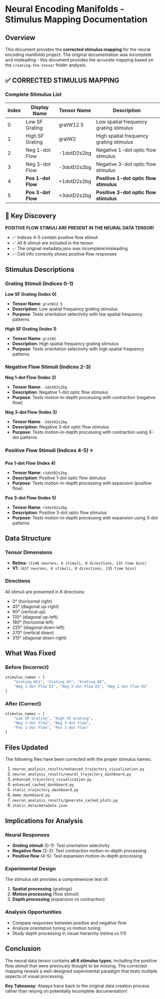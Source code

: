 
# Neural Encoding Manifolds - Stimulus Mapping Documentation

## Overview

This document provides the **corrected stimulus mapping** for the neural encoding manifolds project. The original documentation was incomplete and misleading - this document provides the accurate mapping based on the `creating-the-tensor` folder analysis.

## ✅ CORRECTED STIMULUS MAPPING

### Complete Stimulus List

| Index | Display Name      | Tensor Name        | Description |
|-------|------------------|-------------------|-------------|
| 0     | Low SF Grating   | gratW12.5         | Low spatial frequency grating stimulus |
| 1     | High SF Grating  | gratW2            | High spatial frequency grating stimulus |
| 2     | Neg 1-dot Flow   | -1dotD2s2bg       | Negative 1-dot optic flow stimulus |
| 3     | Neg 3-dot Flow   | -3dotD2s2bg       | Negative 3-dot optic flow stimulus |
| 4     | **Pos 1-dot Flow** | +1dotD2s2bg    | **Positive 1-dot optic flow stimulus** |
| 5     | **Pos 3-dot Flow** | +3dotD2s2bg    | **Positive 3-dot optic flow stimulus** |

## 🎯 Key Discovery

**POSITIVE FLOW STIMULI ARE PRESENT IN THE NEURAL DATA TENSOR!**

- ✅ Indices 4-5 contain positive flow stimuli
- ✅ All 6 stimuli are included in the tensor
- ✅ The original metadata.json was incomplete/misleading
- ✅ Cell info correctly shows positive flow responses

## Stimulus Descriptions

### Grating Stimuli (Indices 0-1)

**Low SF Grating (Index 0)**
- **Tensor Name**: `gratW12.5`
- **Description**: Low spatial frequency grating stimulus
- **Purpose**: Tests orientation selectivity with low spatial frequency patterns

**High SF Grating (Index 1)**
- **Tensor Name**: `gratW2`
- **Description**: High spatial frequency grating stimulus  
- **Purpose**: Tests orientation selectivity with high spatial frequency patterns

### Negative Flow Stimuli (Indices 2-3)

**Neg 1-dot Flow (Index 2)**
- **Tensor Name**: `-1dotD2s2bg`
- **Description**: Negative 1-dot optic flow stimulus
- **Purpose**: Tests motion-in-depth processing with contraction (negative flow)

**Neg 3-dot Flow (Index 3)**
- **Tensor Name**: `-3dotD2s2bg`
- **Description**: Negative 3-dot optic flow stimulus
- **Purpose**: Tests motion-in-depth processing with contraction using 3-dot patterns

### Positive Flow Stimuli (Indices 4-5) ⭐

**Pos 1-dot Flow (Index 4)**
- **Tensor Name**: `+1dotD2s2bg`
- **Description**: Positive 1-dot optic flow stimulus
- **Purpose**: Tests motion-in-depth processing with expansion (positive flow)

**Pos 3-dot Flow (Index 5)**
- **Tensor Name**: `+3dotD2s2bg`
- **Description**: Positive 3-dot optic flow stimulus
- **Purpose**: Tests motion-in-depth processing with expansion using 3-dot patterns

## Data Structure

### Tensor Dimensions
- **Retina**: `(1146 neurons, 6 stimuli, 8 directions, 135 time bins)`
- **V1**: `(637 neurons, 6 stimuli, 8 directions, 135 time bins)`

### Directions
All stimuli are presented in 8 directions:
- 0° (horizontal right)
- 45° (diagonal up-right)
- 90° (vertical up)
- 135° (diagonal up-left)
- 180° (horizontal left)
- 225° (diagonal down-left)
- 270° (vertical down)
- 315° (diagonal down-right)

## What Was Fixed

### Before (Incorrect)
```python
stimulus_names = [
    "Grating W12", "Grating W1", "Grating W2",
    "Neg 1-dot Flow D1", "Neg 3-dot Flow D1", "Neg 1-dot Flow D2"
]
```

### After (Correct)
```python
stimulus_names = [
    "Low SF Grating", "High SF Grating",
    "Neg 1-dot Flow", "Neg 3-dot Flow", 
    "Pos 1-dot Flow", "Pos 3-dot Flow"
]
```

## Files Updated

The following files have been corrected with the proper stimulus names:

1. `neuron_analysis_results/enhanced_trajectory_visualization.py`
2. `neuron_analysis_results/neural_trajectory_dashboard.py`
3. `enhanced_trajectory_visualization.py`
4. `enhanced_cached_dashboard.py`
5. `static_trajectory_dashboard.py`
6. `demo_dashboard.py`
7. `neuron_analysis_results/generate_cached_plots.py`
8. `static_data/metadata.json`

## Implications for Analysis

### Neural Responses
- **Grating stimuli** (0-1): Test orientation selectivity
- **Negative flow** (2-3): Test contraction motion-in-depth processing
- **Positive flow** (4-5): Test expansion motion-in-depth processing

### Experimental Design
The stimulus set provides a comprehensive test of:
1. **Spatial processing** (gratings)
2. **Motion processing** (flow stimuli)
3. **Depth processing** (expansion vs contraction)

### Analysis Opportunities
- Compare responses between positive and negative flow
- Analyze orientation tuning vs motion tuning
- Study depth processing in visual hierarchy (retina vs V1)

## Conclusion

The neural data tensor contains **all 6 stimulus types**, including the positive flow stimuli that were previously thought to be missing. The corrected mapping reveals a well-designed experimental paradigm that tests multiple aspects of visual processing.

**Key Takeaway**: Always trace back to the original data creation process rather than relying on potentially incomplete documentation! 